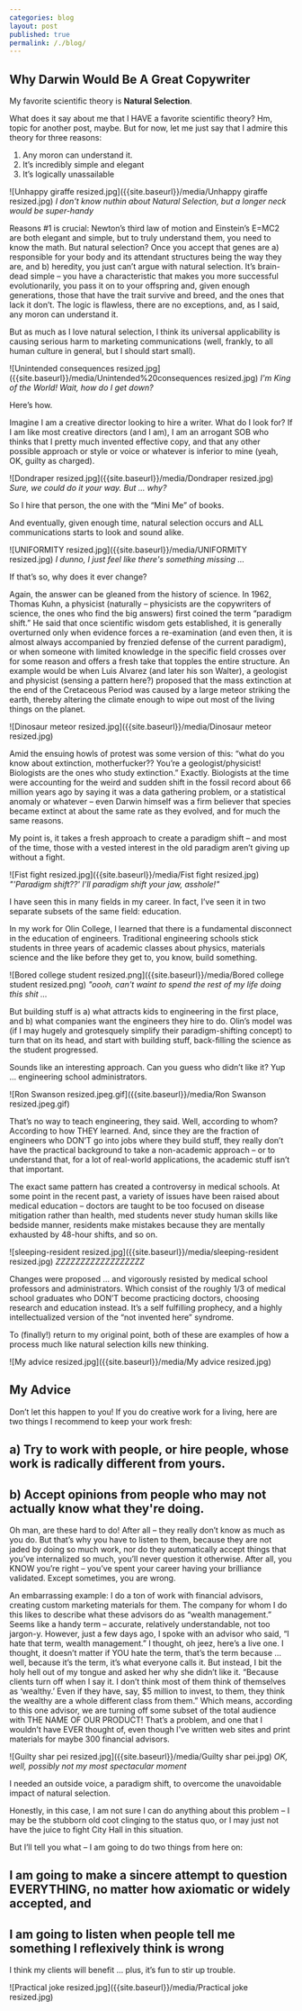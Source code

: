 ```yaml
---
categories: blog
layout: post
published: true
permalink: /./blog/
---
```

## Why Darwin Would Be A Great Copywriter

My favorite scientific theory is **Natural Selection**.

What does it say about me that I HAVE a favorite scientific theory? Hm, topic for another post, maybe. But for now, let me just say that I admire this theory for three reasons:

1)	Any moron can understand it. 
2)	It’s incredibly simple and elegant
3)	It’s logically unassailable

![Unhappy giraffe resized.jpg]({{site.baseurl}}/media/Unhappy giraffe resized.jpg)
_I don't know nuthin about Natural Selection, but a longer neck would be super-handy_

Reasons #1 is crucial: Newton’s third law of motion and Einstein’s E=MC2 are both elegant and simple, but to truly understand them, you need to know the math. But natural selection? Once you accept that genes are a) responsible for your body and its attendant structures being the way they are, and b) heredity, you just can’t argue with natural selection. It’s brain-dead simple – you have a characteristic that makes you more successful evolutionarily, you pass it on to your offspring and, given enough generations, those that have the trait survive and breed, and the ones that lack it don’t. The logic is flawless, there are no exceptions, and, as I said, any moron can understand it.

But as much as I love natural selection, I think its universal applicability is causing serious harm to marketing communications (well, frankly, to all human culture in general, but I should start small).

![Unintended consequences resized.jpg]({{site.baseurl}}/media/Unintended%20consequences resized.jpg)
_I'm King of the World! Wait, how do I get down?_

Here’s how.

Imagine I am a creative director looking to hire a writer. What do I look for? If I am like most creative directors (and I am), I am an arrogant SOB who thinks that I pretty much invented effective copy, and that any other possible approach or style or voice or whatever is inferior to mine (yeah, OK, guilty as charged). 

![Dondraper resized.jpg]({{site.baseurl}}/media/Dondraper resized.jpg)
_Sure, we could do it your way. But ... why?_

So I hire that person, the one with the “Mini Me” of books.

And eventually, given enough time, natural selection occurs and ALL communications starts to look and sound alike.

![UNIFORMITY resized.jpg]({{site.baseurl}}/media/UNIFORMITY resized.jpg)
_I dunno, I just feel like there's something missing ..._

If that’s so, why does it ever change?

Again, the answer can be gleaned from the history of science. In 1962, Thomas Kuhn, a physicist (naturally – physicists are the copywriters of science, the ones who find the big answers) first coined the term “paradigm shift.” He said that once scientific wisdom gets established, it is generally overturned only when evidence forces a re-examination (and even then, it is almost always accompanied by frenzied defense of the current paradigm), or when someone with limited knowledge in the specific field crosses over for some reason and offers a fresh take that topples the entire structure. An example would be when Luis Alvarez (and later his son Walter), a geologist and physicist (sensing a pattern here?) proposed that the mass extinction at the end of the Cretaceous Period was caused by a large meteor striking the earth, thereby altering the climate enough to wipe out most of the living things on the planet.

![Dinosaur meteor resized.jpg]({{site.baseurl}}/media/Dinosaur meteor resized.jpg)

Amid the ensuing howls of protest was some version of this: “what do you know about extinction, motherfucker?? You’re a geologist/physicist! Biologists are the ones who study extinction.” Exactly. Biologists at the time were accounting for the weird and sudden shift in the fossil record about 66 million years ago by saying it was a data gathering problem, or a statistical anomaly or whatever – even Darwin himself was a firm believer that species became extinct at about the same rate as they evolved, and for much the same reasons.

My point is, it takes a fresh approach to create a paradigm shift – and most of the time, those with a vested interest in the old paradigm aren’t giving up without a fight.

![Fist fight resized.jpg]({{site.baseurl}}/media/Fist fight resized.jpg)
_"'Paradigm shift??' I'll paradigm shift your jaw, asshole!"_


I have seen this in many fields in my career. In fact, I’ve seen it in two separate subsets of the same field: education. 

In my work for Olin College, I learned that there is a fundamental disconnect in the education of engineers. Traditional engineering schools stick students in three years of academic classes about physics, materials science and the like before they get to, you know, build something.  

![Bored college student resized.png]({{site.baseurl}}/media/Bored college student resized.png)
_"oooh, can't waint to spend the rest of my life doing this shit ..._

But building stuff is a) what attracts kids to engineering in the first place, and b) what companies want the engineers they hire to do. Olin’s model was (if I may hugely and grotesquely simplify their paradigm-shifting concept) to turn that on its head, and start with building stuff, back-filling the science as the student progressed. 

Sounds like an interesting approach. Can you guess who didn’t like it? Yup … engineering school administrators.

![Ron Swanson resized.jpeg.gif]({{site.baseurl}}/media/Ron Swanson resized.jpeg.gif)

That’s no way to teach engineering, they said. Well, according to whom? According to how THEY learned. And, since they are the fraction of engineers who DON’T go into jobs where they build stuff, they really don’t have the practical background to take a non-academic approach – or to understand that, for a lot of real-world applications, the academic stuff isn’t that important.

The exact same pattern has created a controversy in medical schools. At some point in the recent past, a variety of issues have been raised about medical education – doctors are taught to be too focused on disease mitigation rather than health, med students never study human skills like bedside manner, residents make mistakes because they are mentally exhausted by 48-hour shifts, and so on. 

![sleeping-resident resized.jpg]({{site.baseurl}}/media/sleeping-resident resized.jpg)
_ZZZZZZZZZZZZZZZZZZ_

Changes were proposed … and vigorously resisted by medical school professors and administrators. Which consist of the roughly 1/3 of medical school graduates who DON’T become practicing doctors, choosing research and education instead. It’s a self fulfilling prophecy, and a highly intellectualized version of the “not invented here” syndrome. 

To (finally!) return to my original point, both of these are examples of how a process much like natural selection kills new thinking. 

![My advice resized.jpg]({{site.baseurl}}/media/My advice resized.jpg)

## My Advice

Don’t let this happen to you! If you do creative work for a living, here are two things I recommend to keep your work fresh:

## a) Try to work with people, or hire people, whose work is radically different from yours.

## b) Accept opinions from people who may not actually know what they're doing.


Oh man, are these hard to do! After all – they really don’t know as much as you do. But that’s why you have to listen to them, because they are not jaded by doing so much work, nor do they automatically accept things that you’ve internalized so much, you’ll never question it otherwise. After all, you KNOW you’re right – you’ve spent your career having your brilliance validated. Except sometimes, you are wrong.

An embarrassing example: I do a ton of work with financial advisors, creating custom marketing materials for them. The company for whom I do this likes to describe what these advisors do as “wealth management.” Seems like a handy term – accurate, relatively understandable, not too jargon-y. However, just a few days ago, I spoke with an advisor who said, “I hate that term, wealth management.” I thought, oh jeez, here’s a live one. I thought, it doesn’t matter if YOU hate the term, that’s the term because … well, because it’s the term, it’s what everyone calls it. But instead, I bit the holy hell out of my tongue and asked her why she didn’t like it. “Because clients turn off when I say it. I don’t think most of them think of themselves as ‘wealthy.’ Even if they have, say, $5 million to invest, to them, they think the wealthy are a whole different class from them.” Which means, according to this one advisor, we are turning off some subset of the total audience with THE NAME OF OUR PRODUCT! That’s a problem, and one that I wouldn’t have EVER thought of, even though I’ve written web sites and print materials for maybe 300 financial advisors.

![Guilty shar pei resized.jpg]({{site.baseurl}}/media/Guilty shar pei.jpg)
_OK, well, possibly not my most spectacular moment_

I needed an outside voice, a paradigm shift, to overcome the unavoidable impact of natural selection.

Honestly, in this case, I am not sure I can do anything about this problem – I may be the stubborn old coot clinging to the status quo, or I may just not have the juice to fight City Hall in this situation. 

But I’ll tell you what – I am going to do two things from here on: 

## I am going to make a sincere attempt to question EVERYTHING, no matter how axiomatic or widely accepted, and 
## I am going to listen when people tell me something I reflexively think is wrong


I think my clients will benefit … plus, it’s fun to stir up trouble.

![Practical joke resized.jpg]({{site.baseurl}}/media/Practical joke resized.jpg)
